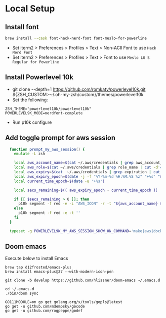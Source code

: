# Local Setup

## Install font

```sh
brew install --cask font-hack-nerd-font font-meslo-for-powerline 
```

* Set iterm2 > Preferences > Profiles > Text > Non-ACII Font to use `Hack Nerd Font`
* Set iterm2 > Preferences > Profiles > Text > Font to use `Meslo LG S Regular for Powerline`

## Install Powerlevel 10k
* git clone --depth=1 https://github.com/romkatv/powerlevel10k.git ${ZSH_CUSTOM:-~/.oh-my-zsh/custom}/themes/powerlevel10k
* Set the following:
```~/.zshrc
ZSH_THEME="powerlevel10k/powerlevel10k"
POWERLEVEL9K_MODE=nerdfont-complete
```
* Run p10k configure

## Add toggle prompt for aws session
``` ~/.p10k.zsh
  function prompt_my_aws_session() {
    emulate -L zsh

    local aws_account_name=$(cat ~/.aws/credentials | grep aws_account_name | cut -d'=' -f 2| awk '{gsub(/\(|\)/,"");print toupper($NF)}')
    local aws_role=$(cat ~/.aws/credentials | grep role_name | cut -d'=' -f 2)
    local aws_expiry=$(cat  ~/.aws/credentials | grep expiration | cut -d'=' -f 2 | awk '{print $1 " " $2 " " $3}')
    local aws_expiry_epoch=$(date -j -f "%Y-%m-%d %H:%M:%S %z" "+%s" "${aws_expiry}")
    local current_time_epoch=$(date -u "+%s")

    local secs_remaining=$(( aws_expiry_epoch - current_time_epoch ))

    if [[ $secs_remaining > 0 ]]; then
      p10k segment -f red -e -i "AWS_ICON" -r -t "${aws_account_name} ${aws_role} $((secs_remaining / 60)) mins"
    else
      p10k segment -f red -e -t ''
    fi
  }

  typeset -g POWERLEVEL9K_MY_AWS_SESSION_SHOW_ON_COMMAND='make|aws|docker-compose'
```

## Doom emacs

Execute below to install Emacs
```
brew tap d12frosted/emacs-plus
brew install emacs-plus@27 --with-modern-icon-pen

git clone -b develop https://github.com/hlissner/doom-emacs ~/.emacs.d

cd ~/.emacs.d
./bin/doom sync

GO111MODULE=on go get golang.org/x/tools/gopls@latest
go get -u github.com/mdempsky/gocode
go get -u github.com/rogpeppe/godef
```
